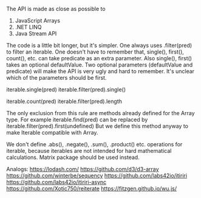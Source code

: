 The API is made as close as possible to
1. JavaScript Arrays
2. .NET LINQ
3. Java Stream API


The code is a little bit longer, but it's simpler.
One always uses .filter(pred) to filter an iterable.
One doesn't have to remember that, single(), first(), count(), etc. can take predicate as an extra parameter.
Also single(), first() takes an optional defaultValue.
Two optional parameters (defaultValue and predicate) will make the API is very ugly and hard to remember.
It's unclear which of the parameters should be first.


iterable.single(pred)
iterable.filter(pred).single()


iterable.count(pred)
iterable.filter(pred).length

The only exclusion from this rule are methods already defined for the Array type.
For example iterable.find(pred) can be replaced by iterable.filter(pred).first(undefined)
But we define this method anyway to make Iterable compatible with Array.


We don't define .abs(), .negate(), .sum(), .product() etc. operations for
iterable, because iterables are not intended for hard mathematical calculations.
Matrix package should be used instead.


Analogs:
https://lodash.com/
https://github.com/d3/d3-array
https://github.com/winterbe/sequency
https://github.com/labs42io/itiriri
https://github.com/labs42io/itiriri-async
https://github.com/Xotic750/reiterate
https://fitzgen.github.io/wu.js/
